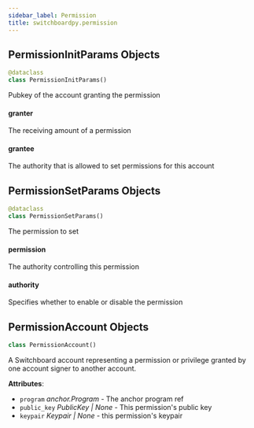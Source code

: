 ```yaml
---
sidebar_label: Permission
title: switchboardpy.permission
---
```


## PermissionInitParams Objects

```python
@dataclass
class PermissionInitParams()
```

Pubkey of the account granting the permission

#### granter

The receiving amount of a permission

#### grantee

The authority that is allowed to set permissions for this account

## PermissionSetParams Objects

```python
@dataclass
class PermissionSetParams()
```

The permission to set

#### permission

The authority controlling this permission

#### authority

Specifies whether to enable or disable the permission

## PermissionAccount Objects

```python
class PermissionAccount()
```

A Switchboard account representing a permission or privilege granted by one
account signer to another account.

**Attributes**:

- `program` _anchor.Program_ - The anchor program ref
- `public_key` _PublicKey | None_ - This permission&#x27;s public key
- `keypair` _Keypair | None_ - this permission&#x27;s keypair
